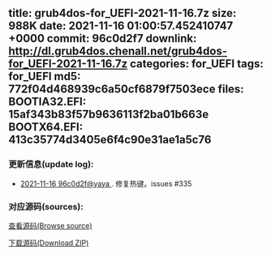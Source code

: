 title: grub4dos-for_UEFI-2021-11-16.7z
size: 988K
date: 2021-11-16 01:00:57.452410747 +0000
commit: 96c0d2f7
downlink: http://dl.grub4dos.chenall.net/grub4dos-for_UEFI-2021-11-16.7z
categories: for_UEFI
tags: for_UEFI
md5: 772f04d468939c6a50cf6879f7503ece
files:
  BOOTIA32.EFI: 15af343b83f57b9636113f2ba01b663e
  BOOTX64.EFI: 413c35774d3405e6f4c90e31ae1a5c76
---

### 更新信息(update log):
  * [2021-11-16 96c0d2f@yaya ](https://github.com/chenall/grub4dos/commit/96c0d2f77214ad981183d1e636ae41842e74d7c7)     ﻿. 修复热键。issues #335


### 对应源码(sources):
  [查看源码(Browse source)](https://github.com/chenall/grub4dos/tree/96c0d2f77214ad981183d1e636ae41842e74d7c7)

  [下载源码(Download ZIP)](https://github.com/chenall/grub4dos/archive/96c0d2f77214ad981183d1e636ae41842e74d7c7.zip)
